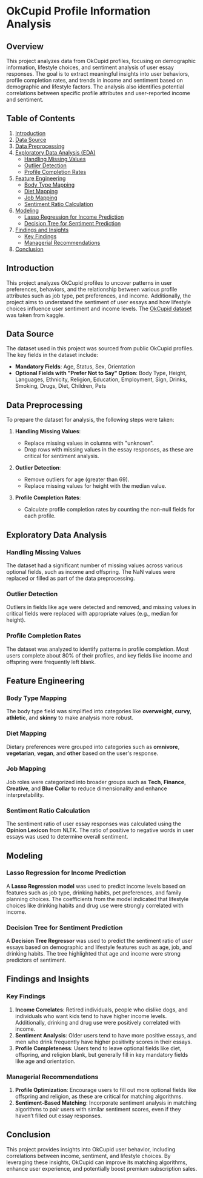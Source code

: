 # OkCupid Profile Information Analysis

## Overview

This project analyzes data from OkCupid profiles, focusing on demographic information, lifestyle choices, and sentiment analysis of user essay responses. The goal is to extract meaningful insights into user behaviors, profile completion rates, and trends in income and sentiment based on demographic and lifestyle factors. The analysis also identifies potential correlations between specific profile attributes and user-reported income and sentiment.

## Table of Contents

1. [Introduction](#introduction)
2. [Data Source](#data-source)
3. [Data Preprocessing](#data-preprocessing)
4. [Exploratory Data Analysis (EDA)](#exploratory-data-analysis)
   - [Handling Missing Values](#handling-missing-values)
   - [Outlier Detection](#outlier-detection)
   - [Profile Completion Rates](#profile-completion-rates)
5. [Feature Engineering](#feature-engineering)
   - [Body Type Mapping](#body-type-mapping)
   - [Diet Mapping](#diet-mapping)
   - [Job Mapping](#job-mapping)
   - [Sentiment Ratio Calculation](#sentiment-ratio-calculation)
6. [Modeling](#modeling)
   - [Lasso Regression for Income Prediction](#lasso-regression-for-income-prediction)
   - [Decision Tree for Sentiment Prediction](#decision-tree-for-sentiment-prediction)
7. [Findings and Insights](#findings-and-insights)
   - [Key Findings](#key-findings)
   - [Managerial Recommendations](#managerial-recommendations)
8. [Conclusion](#conclusion)

## Introduction

This project analyzes OkCupid profiles to uncover patterns in user preferences, behaviors, and the relationship between various profile attributes such as job type, pet preferences, and income. Additionally, the project aims to understand the sentiment of user essays and how lifestyle choices influence user sentiment and income levels. The [OkCupid dataset](https://www.kaggle.com/datasets/andrewmvd/okcupid-profiles) was taken from kaggle.

## Data Source

The dataset used in this project was sourced from public OkCupid profiles. The key fields in the dataset include:

- **Mandatory Fields**: Age, Status, Sex, Orientation
- **Optional Fields with "Prefer Not to Say" Option**: Body Type, Height, Languages, Ethnicity, Religion, Education, Employment, Sign, Drinks, Smoking, Drugs, Diet, Children, Pets

## Data Preprocessing

To prepare the dataset for analysis, the following steps were taken:

1. **Handling Missing Values**: 
   - Replace missing values in columns with "unknown".
   - Drop rows with missing values in the essay responses, as these are critical for sentiment analysis.

2. **Outlier Detection**:
   - Remove outliers for age (greater than 69).
   - Replace missing values for height with the median value.

3. **Profile Completion Rates**:
   - Calculate profile completion rates by counting the non-null fields for each profile.

## Exploratory Data Analysis

### Handling Missing Values

The dataset had a significant number of missing values across various optional fields, such as income and offspring. The NaN values were replaced or filled as part of the data preprocessing.

### Outlier Detection

Outliers in fields like age were detected and removed, and missing values in critical fields were replaced with appropriate values (e.g., median for height).

### Profile Completion Rates

The dataset was analyzed to identify patterns in profile completion. Most users complete about 80% of their profiles, and key fields like income and offspring were frequently left blank.

## Feature Engineering

### Body Type Mapping

The body type field was simplified into categories like **overweight**, **curvy**, **athletic**, and **skinny** to make analysis more robust.

### Diet Mapping

Dietary preferences were grouped into categories such as **omnivore**, **vegetarian**, **vegan**, and **other** based on the user's response.

### Job Mapping

Job roles were categorized into broader groups such as **Tech**, **Finance**, **Creative**, and **Blue Collar** to reduce dimensionality and enhance interpretability.

### Sentiment Ratio Calculation

The sentiment ratio of user essay responses was calculated using the **Opinion Lexicon** from NLTK. The ratio of positive to negative words in user essays was used to determine overall sentiment.

## Modeling

### Lasso Regression for Income Prediction

A **Lasso Regression model** was used to predict income levels based on features such as job type, drinking habits, pet preferences, and family planning choices. The coefficients from the model indicated that lifestyle choices like drinking habits and drug use were strongly correlated with income.

### Decision Tree for Sentiment Prediction

A **Decision Tree Regressor** was used to predict the sentiment ratio of user essays based on demographic and lifestyle features such as age, job, and drinking habits. The tree highlighted that age and income were strong predictors of sentiment.

## Findings and Insights

### Key Findings

1. **Income Correlates**: Retired individuals, people who dislike dogs, and individuals who want kids tend to have higher income levels. Additionally, drinking and drug use were positively correlated with income.
2. **Sentiment Analysis**: Older users tend to have more positive essays, and men who drink frequently have higher positivity scores in their essays.
3. **Profile Completeness**: Users tend to leave optional fields like diet, offspring, and religion blank, but generally fill in key mandatory fields like age and orientation.

### Managerial Recommendations

1. **Profile Optimization**: Encourage users to fill out more optional fields like offspring and religion, as these are critical for matching algorithms.
2. **Sentiment-Based Matching**: Incorporate sentiment analysis in matching algorithms to pair users with similar sentiment scores, even if they haven’t filled out essay responses.

## Conclusion

This project provides insights into OkCupid user behavior, including correlations between income, sentiment, and lifestyle choices. By leveraging these insights, OkCupid can improve its matching algorithms, enhance user experience, and potentially boost premium subscription sales.
